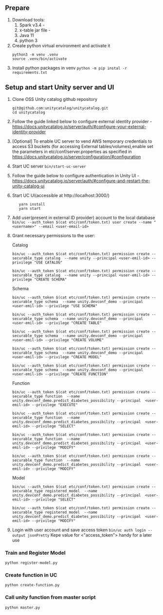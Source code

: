## Prepare

1. Download tools:
    1. Spark v3.4 -
    2. x-table jar file -
    3. Java 11
    4. python 3
2. Create python virtual environment and activate it
   ```
   python3 -m venv .venv
   source .venv/bin/activate
   ```
3. Install python packages in venv
    `python -m pip instal -r requirements.txt`

## Setup and start Unity server and UI

1. Clone OSS Unity catalog github repository
    ```
    git@github.com:unitycatalog/unitycatalog.git
    cd unitycatalog
    ```
2. Follow the guide linked below to configure external identity provider  - https://docs.unitycatalog.io/server/auth/#configure-your-external-identity-provider

3. [Optional] To enable UC server to vend AWS temporary credentials to access S3 buckets (for accessing External tables/volumes),enable set the parameters in etc/conf/server.properties as specified in https://docs.unitycatalog.io/server/configuration/#configuration

3. Start UC server
    `bin/start-uc-server`

4. Follow the guide below to configure authentication in Unity UI - https://docs.unitycatalog.io/server/auth/#configure-and-restart-the-unity-catalog-ui

5. Start UC UI(accessible at http://localhost:3000/)
    ```cd ui
       yarn install
       yarn start
    ```
6. Add user(present in external ID provider) account to the local database
    `bin/uc --auth_token $(cat etc/conf/token.txt) user create --name "<username>" --email <user-email-id>`
7. Grant necessary permissions to the user:

    Catalog
    ```
    bin/uc --auth_token $(cat etc/conf/token.txt) permission create --securable_type catalog  --name unity --principal <user-emil-id> --privilege "USE CATALOG"

    bin/uc --auth_token $(cat etc/conf/token.txt) permission create --securable_type catalog  --name unity --principal <user-emil-id> --privilege "CREATE SCHEMA"
    ```

    Schema
    ```
    bin/uc --auth_token $(cat etc/conf/token.txt) permission create --securable_type schema  --name unity.devconf_demo --principal  <user-emil-id> --privilege "USE SCHEMA"

    bin/uc --auth_token $(cat etc/conf/token.txt) permission create --securable_type schema  --name unity.devconf_demo --principal  <user-emil-id> --privilege "CREATE TABLE"

    bin/uc --auth_token $(cat etc/conf/token.txt) permission create --securable_type schema  --name unity.devconf_demo --principal  <user-emil-id> --privilege "CREATE VOLUME"

    bin/uc --auth_token $(cat etc/conf/token.txt) permission create --securable_type schema  --name unity.devconf_demo --principal  <user-emil-id> --privilege "CREATE MODEL"

    bin/uc --auth_token $(cat etc/conf/token.txt) permission create --securable_type schema  --name unity.devconf_demo --principal  <user-emil-id> --privilege "CREATE FUNCTION"
    ```

    Function
    ```
    bin/uc --auth_token $(cat etc/conf/token.txt) permission create --securable_type function  --name unity.devconf_demo.predict_diabetes_possibility --principal  <user-emil-id> --privilege "EXECUTE"

    bin/uc --auth_token $(cat etc/conf/token.txt) permission create --securable_type function  --name unity.devconf_demo.predict_diabetes_possibility --principal  <user-emil-id> --privilege "SELECT"

    bin/uc --auth_token $(cat etc/conf/token.txt) permission create --securable_type function  --name unity.devconf_demo.predict_diabetes_possibility --principal  <user-emil-id> --privilege "MODIFY"

    bin/uc --auth_token $(cat etc/conf/token.txt) permission create --securable_type function  --name unity.devconf_demo.predict_diabetes_possibility --principal  <user-emil-id> --privilege "MODIFY"
    ```

    Model
    ```
    bin/uc --auth_token $(cat etc/conf/token.txt) permission create --securable_type registered_model  --name unity.devconf_demo.predict_diabetes_possibility --principal  <user-emil-id> --privilege "SELECT"

    bin/uc --auth_token $(cat etc/conf/token.txt) permission create --securable_type registered_model  --name unity.devconf_demo.predict_diabetes_possibility --principal  <user-emil-id> --privilege "MODIFY"
    ```

7. Login with user account and save access token
    `bin/uc auth login --output jsonPretty`
    Kepe value for <"access_token"> handy for a later use




### Train and Register Model
```
python register-model.py
```


### Create function in UC

```
python create-function.py
```

### Call unity function from master script
```
python master.py
```
